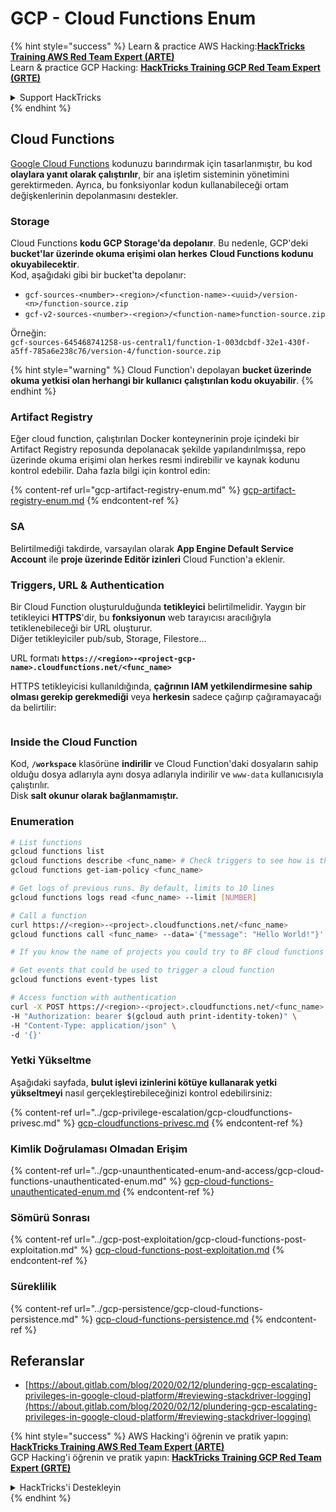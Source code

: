 # GCP - Cloud Functions Enum

{% hint style="success" %}
Learn & practice AWS Hacking:<img src="../../../.gitbook/assets/image (1).png" alt="" data-size="line">[**HackTricks Training AWS Red Team Expert (ARTE)**](https://training.hacktricks.xyz/courses/arte)<img src="../../../.gitbook/assets/image (1).png" alt="" data-size="line">\
Learn & practice GCP Hacking: <img src="../../../.gitbook/assets/image (2).png" alt="" data-size="line">[**HackTricks Training GCP Red Team Expert (GRTE)**<img src="../../../.gitbook/assets/image (2).png" alt="" data-size="line">](https://training.hacktricks.xyz/courses/grte)

<details>

<summary>Support HackTricks</summary>

* Check the [**subscription plans**](https://github.com/sponsors/carlospolop)!
* **Join the** 💬 [**Discord group**](https://discord.gg/hRep4RUj7f) or the [**telegram group**](https://t.me/peass) or **follow** us on **Twitter** 🐦 [**@hacktricks\_live**](https://twitter.com/hacktricks\_live)**.**
* **Share hacking tricks by submitting PRs to the** [**HackTricks**](https://github.com/carlospolop/hacktricks) and [**HackTricks Cloud**](https://github.com/carlospolop/hacktricks-cloud) github repos.

</details>
{% endhint %}

## Cloud Functions <a href="#reviewing-cloud-functions" id="reviewing-cloud-functions"></a>

[Google Cloud Functions](https://cloud.google.com/functions/) kodunuzu barındırmak için tasarlanmıştır, bu kod **olaylara yanıt olarak çalıştırılır**, bir ana işletim sisteminin yönetimini gerektirmeden. Ayrıca, bu fonksiyonlar kodun kullanabileceği ortam değişkenlerinin depolanmasını destekler.

### Storage

Cloud Functions **kodu GCP Storage'da depolanır**. Bu nedenle, GCP'deki **bucket'lar üzerinde okuma erişimi olan herkes** **Cloud Functions kodunu okuyabilecektir**.\
Kod, aşağıdaki gibi bir bucket'ta depolanır:

* `gcf-sources-<number>-<region>/<function-name>-<uuid>/version-<n>/function-source.zip`
* `gcf-v2-sources-<number>-<region>/<function-name>function-source.zip`

Örneğin:\
`gcf-sources-645468741258-us-central1/function-1-003dcbdf-32e1-430f-a5ff-785a6e238c76/version-4/function-source.zip`

{% hint style="warning" %}
Cloud Function'ı depolayan **bucket üzerinde okuma yetkisi olan herhangi bir kullanıcı** **çalıştırılan kodu okuyabilir**.
{% endhint %}

### Artifact Registry

Eğer cloud function, çalıştırılan Docker konteynerinin proje içindeki bir Artifact Registry reposunda depolanacak şekilde yapılandırılmışsa, repo üzerinde okuma erişimi olan herkes resmi indirebilir ve kaynak kodunu kontrol edebilir. Daha fazla bilgi için kontrol edin:

{% content-ref url="gcp-artifact-registry-enum.md" %}
[gcp-artifact-registry-enum.md](gcp-artifact-registry-enum.md)
{% endcontent-ref %}

### SA

Belirtilmediği takdirde, varsayılan olarak **App Engine Default Service Account** ile **proje üzerinde Editör izinleri** Cloud Function'a eklenir.

### Triggers, URL & Authentication

Bir Cloud Function oluşturulduğunda **tetikleyici** belirtilmelidir. Yaygın bir tetikleyici **HTTPS**'dir, bu **fonksiyonun** web tarayıcısı aracılığıyla tetiklenebileceği bir URL oluşturur.\
Diğer tetikleyiciler pub/sub, Storage, Filestore...

URL formatı **`https://<region>-<project-gcp-name>.cloudfunctions.net/<func_name>`**

HTTPS tetikleyicisi kullanıldığında, **çağrının IAM yetkilendirmesine sahip olması gerekip gerekmediği** veya **herkesin** sadece çağırıp çağıramayacağı da belirtilir:

<figure><img src="../../../.gitbook/assets/image (19).png" alt=""><figcaption></figcaption></figure>

### Inside the Cloud Function

Kod, **`/workspace`** klasörüne **indirilir** ve Cloud Function'daki dosyaların sahip olduğu dosya adlarıyla aynı dosya adlarıyla indirilir ve `www-data` kullanıcısıyla çalıştırılır.\
Disk **salt okunur olarak bağlanmamıştır.**

### Enumeration
```bash
# List functions
gcloud functions list
gcloud functions describe <func_name> # Check triggers to see how is this function invoked
gcloud functions get-iam-policy <func_name>

# Get logs of previous runs. By default, limits to 10 lines
gcloud functions logs read <func_name> --limit [NUMBER]

# Call a function
curl https://<region>-<project>.cloudfunctions.net/<func_name>
gcloud functions call <func_name> --data='{"message": "Hello World!"}'

# If you know the name of projects you could try to BF cloud functions names

# Get events that could be used to trigger a cloud function
gcloud functions event-types list

# Access function with authentication
curl -X POST https://<region>-<project>.cloudfunctions.net/<func_name> \
-H "Authorization: bearer $(gcloud auth print-identity-token)" \
-H "Content-Type: application/json" \
-d '{}'
```
### Yetki Yükseltme

Aşağıdaki sayfada, **bulut işlevi izinlerini kötüye kullanarak yetki yükseltmeyi** nasıl gerçekleştirebileceğinizi kontrol edebilirsiniz:

{% content-ref url="../gcp-privilege-escalation/gcp-cloudfunctions-privesc.md" %}
[gcp-cloudfunctions-privesc.md](../gcp-privilege-escalation/gcp-cloudfunctions-privesc.md)
{% endcontent-ref %}

### Kimlik Doğrulaması Olmadan Erişim

{% content-ref url="../gcp-unaunthenticated-enum-and-access/gcp-cloud-functions-unauthenticated-enum.md" %}
[gcp-cloud-functions-unauthenticated-enum.md](../gcp-unaunthenticated-enum-and-access/gcp-cloud-functions-unauthenticated-enum.md)
{% endcontent-ref %}

### Sömürü Sonrası

{% content-ref url="../gcp-post-exploitation/gcp-cloud-functions-post-exploitation.md" %}
[gcp-cloud-functions-post-exploitation.md](../gcp-post-exploitation/gcp-cloud-functions-post-exploitation.md)
{% endcontent-ref %}

### Süreklilik

{% content-ref url="../gcp-persistence/gcp-cloud-functions-persistence.md" %}
[gcp-cloud-functions-persistence.md](../gcp-persistence/gcp-cloud-functions-persistence.md)
{% endcontent-ref %}

## Referanslar

* [https://about.gitlab.com/blog/2020/02/12/plundering-gcp-escalating-privileges-in-google-cloud-platform/#reviewing-stackdriver-logging](https://about.gitlab.com/blog/2020/02/12/plundering-gcp-escalating-privileges-in-google-cloud-platform/#reviewing-stackdriver-logging)

{% hint style="success" %}
AWS Hacking'i öğrenin ve pratik yapın:<img src="../../../.gitbook/assets/image (1).png" alt="" data-size="line">[**HackTricks Training AWS Red Team Expert (ARTE)**](https://training.hacktricks.xyz/courses/arte)<img src="../../../.gitbook/assets/image (1).png" alt="" data-size="line">\
GCP Hacking'i öğrenin ve pratik yapın: <img src="../../../.gitbook/assets/image (2).png" alt="" data-size="line">[**HackTricks Training GCP Red Team Expert (GRTE)**<img src="../../../.gitbook/assets/image (2).png" alt="" data-size="line">](https://training.hacktricks.xyz/courses/grte)

<details>

<summary>HackTricks'i Destekleyin</summary>

* [**abonelik planlarını**](https://github.com/sponsors/carlospolop) kontrol edin!
* **💬 [**Discord grubuna**](https://discord.gg/hRep4RUj7f) veya [**telegram grubuna**](https://t.me/peass) katılın ya da **Twitter'da** 🐦 [**@hacktricks\_live**](https://twitter.com/hacktricks\_live)**'i takip edin.**
* **Hacking ipuçlarını paylaşmak için [**HackTricks**](https://github.com/carlospolop/hacktricks) ve [**HackTricks Cloud**](https://github.com/carlospolop/hacktricks-cloud) github reposuna PR gönderin.**

</details>
{% endhint %}
